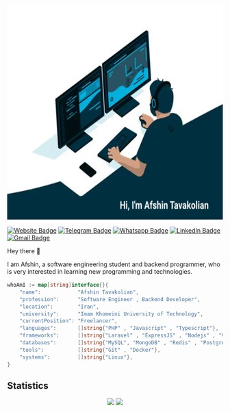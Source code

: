 <a href="http://afsh7n.ir">
    <img src="assets/GitHubHeader.gif" alt="this slowpoke moves"  width="100%" height="500px"  />
</a>

[![Website Badge](https://img.shields.io/badge/Afsh7n.ir-Website-red?logo=appveyor)](https://afsh7n.ir)
[![Telegram Badge](https://img.shields.io/badge/Telegram-Profile-blue?logo=telegram)](https://t.me/afsh7n)
[![Whatsapp Badge](https://img.shields.io/badge/Whatsapp-Profile-green?logo=whatsapp)](https://api.whatsapp.com/send?phone=989051336889)
[![LinkedIn Badge](https://img.shields.io/badge/Linkedin-Profile-blue?logo=linkedin)](https://www.linkedin.com/in/afsh7n)
[![Gmail Badge](https://img.shields.io/badge/Gmail-Send%20Email-red?logo=gmail)](mailto:afsh7n@gmail.com)

Hey there 👋

I am Afshin, a software engineering student and backend programmer, who is very interested in learning new programming and technologies.

```go
whoAmI := map[string]interface{}{
	"name":            "Afshin Tavakolian",
	"profession":      "Software Engineer , Backend Developer",
	"location":        "Iran",
	"university":      "Imam Khomeini University of Technology",
	"currentPosition": "Freelancer",
	"languages":       []string{"PHP" , "Javascript" , "Typescript"},
	"frameworks":      []string{"Laravel" , "ExpressJS" , "Nodejs" , "VueJs"},
	"databases":       []string{"MySQL", "MongoDB" , "Redis" , "PostgreSQL"},
	"tools":           []string{"Git" , "Docker"},
	"systems":         []string{"Linux"},
}
``` 
## Statistics
<p align = "center">
  <img  src = "https://github-readme-stats.vercel.app/api?username=afshintavakolian&show_icons=true&theme=radical&line_height=40" width="40%">
  <img  src="https://github-readme-streak-stats.herokuapp.com/?user=afshintavakolian&show_icons=true&locale=en&theme=radical&line_height=20&layout=compact" width="40%"/>
</p>